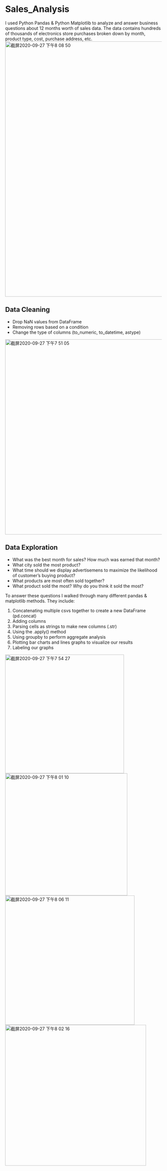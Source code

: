 # Sales_Analysis
I used Python Pandas & Python Matplotlib to analyze and answer business questions about 12 months worth of sales data. The data contains hundreds of thousands of electronics store purchases broken down by month, product type, cost, purchase address, etc.
<img width="821" alt="截屏2020-09-27 下午8 08 50" src="https://user-images.githubusercontent.com/68720881/94379289-49cf9980-00fd-11eb-9611-87d2ab446f36.png">

## Data Cleaning
* Drop NaN values from DataFrame
* Removing rows based on a condition
* Change the type of columns (to_numeric, to_datetime, astype)
<img width="628" alt="截屏2020-09-27 下午7 51 05" src="https://user-images.githubusercontent.com/68720881/94378930-155ade00-00fb-11eb-8c16-ad7f98f9f2b9.png">

## Data Exploration
* What was the best month for sales? How much was earned that month?
* What city sold the most product?
* What time should we display advertisemens to maximize the likelihood of customer’s buying product?
* What products are most often sold together?
* What product sold the most? Why do you think it sold the most?

To answer these questions I walked through many different pandas & matplotlib methods. They include:

1. Concatenating multiple csvs together to create a new DataFrame (pd.concat)
2. Adding columns
3. Parsing cells as strings to make new columns (.str)
4. Using the .apply() method
5. Using groupby to perform aggregate analysis
6. Plotting bar charts and lines graphs to visualize our results
7. Labeling our graphs


<img width="382" alt="截屏2020-09-27 下午7 54 27" src="https://user-images.githubusercontent.com/68720881/94378959-4509e600-00fb-11eb-8fc9-5ef91eb2d15d.png"><img width="393" alt="截屏2020-09-27 下午8 01 10" src="https://user-images.githubusercontent.com/68720881/94379094-32dc7780-00fc-11eb-9fd2-2e00e72592c0.png"><img width="416" alt="截屏2020-09-27 下午8 06 11" src="https://user-images.githubusercontent.com/68720881/94379214-ec3b4d00-00fc-11eb-890e-1acc4d37d4bb.png"><img width="453" alt="截屏2020-09-27 下午8 02 16" src="https://user-images.githubusercontent.com/68720881/94379126-5a334480-00fc-11eb-8296-7967da2f6548.png">
